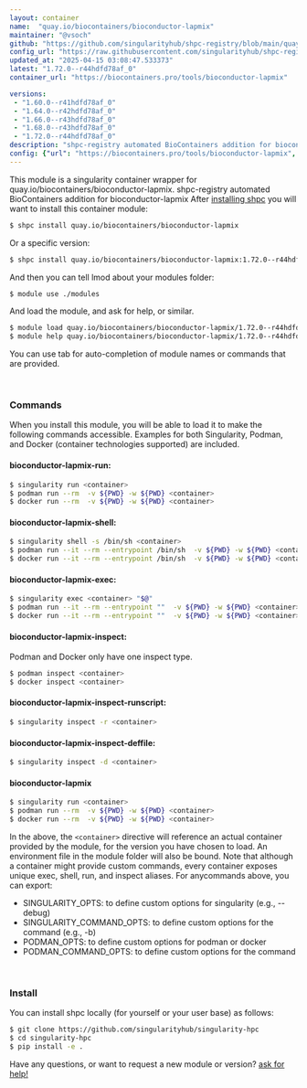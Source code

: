```yaml
---
layout: container
name:  "quay.io/biocontainers/bioconductor-lapmix"
maintainer: "@vsoch"
github: "https://github.com/singularityhub/shpc-registry/blob/main/quay.io/biocontainers/bioconductor-lapmix/container.yaml"
config_url: "https://raw.githubusercontent.com/singularityhub/shpc-registry/main/quay.io/biocontainers/bioconductor-lapmix/container.yaml"
updated_at: "2025-04-15 03:08:47.533373"
latest: "1.72.0--r44hdfd78af_0"
container_url: "https://biocontainers.pro/tools/bioconductor-lapmix"

versions:
 - "1.60.0--r41hdfd78af_0"
 - "1.64.0--r42hdfd78af_0"
 - "1.66.0--r43hdfd78af_0"
 - "1.68.0--r43hdfd78af_0"
 - "1.72.0--r44hdfd78af_0"
description: "shpc-registry automated BioContainers addition for bioconductor-lapmix"
config: {"url": "https://biocontainers.pro/tools/bioconductor-lapmix", "maintainer": "@vsoch", "description": "shpc-registry automated BioContainers addition for bioconductor-lapmix", "latest": {"1.72.0--r44hdfd78af_0": "sha256:61eebec292ee105eac4ceac9bd2a52e7d5fff16b9d9a76118b5e91fb2d492b63"}, "tags": {"1.60.0--r41hdfd78af_0": "sha256:61558a4ac427721937616ca5ea16402b5f3704ce329ce800042d64eb31600fdf", "1.64.0--r42hdfd78af_0": "sha256:6aebea2c50bd02f5b51e7a3bebd6e7e0663c9a07a5c858504f4586c538684c8c", "1.66.0--r43hdfd78af_0": "sha256:b4ea99c28319c3edb17834c50dc60acdd8a5f3d42187981201440e0a0c065c25", "1.68.0--r43hdfd78af_0": "sha256:dd0b89c255972333c780d99e2e1e4906840ab550cbb668fbac9b26821c8b28cf", "1.72.0--r44hdfd78af_0": "sha256:61eebec292ee105eac4ceac9bd2a52e7d5fff16b9d9a76118b5e91fb2d492b63"}, "docker": "quay.io/biocontainers/bioconductor-lapmix"}
---
```


This module is a singularity container wrapper for quay.io/biocontainers/bioconductor-lapmix.
shpc-registry automated BioContainers addition for bioconductor-lapmix
After [installing shpc](#install) you will want to install this container module:


```bash
$ shpc install quay.io/biocontainers/bioconductor-lapmix
```

Or a specific version:

```bash
$ shpc install quay.io/biocontainers/bioconductor-lapmix:1.72.0--r44hdfd78af_0
```

And then you can tell lmod about your modules folder:

```bash
$ module use ./modules
```

And load the module, and ask for help, or similar.

```bash
$ module load quay.io/biocontainers/bioconductor-lapmix/1.72.0--r44hdfd78af_0
$ module help quay.io/biocontainers/bioconductor-lapmix/1.72.0--r44hdfd78af_0
```

You can use tab for auto-completion of module names or commands that are provided.

<br>

### Commands

When you install this module, you will be able to load it to make the following commands accessible.
Examples for both Singularity, Podman, and Docker (container technologies supported) are included.

#### bioconductor-lapmix-run:

```bash
$ singularity run <container>
$ podman run --rm  -v ${PWD} -w ${PWD} <container>
$ docker run --rm  -v ${PWD} -w ${PWD} <container>
```

#### bioconductor-lapmix-shell:

```bash
$ singularity shell -s /bin/sh <container>
$ podman run --it --rm --entrypoint /bin/sh  -v ${PWD} -w ${PWD} <container>
$ docker run --it --rm --entrypoint /bin/sh  -v ${PWD} -w ${PWD} <container>
```

#### bioconductor-lapmix-exec:

```bash
$ singularity exec <container> "$@"
$ podman run --it --rm --entrypoint ""  -v ${PWD} -w ${PWD} <container> "$@"
$ docker run --it --rm --entrypoint ""  -v ${PWD} -w ${PWD} <container> "$@"
```

#### bioconductor-lapmix-inspect:

Podman and Docker only have one inspect type.

```bash
$ podman inspect <container>
$ docker inspect <container>
```

#### bioconductor-lapmix-inspect-runscript:

```bash
$ singularity inspect -r <container>
```

#### bioconductor-lapmix-inspect-deffile:

```bash
$ singularity inspect -d <container>
```



#### bioconductor-lapmix

```bash
$ singularity run <container>
$ podman run --rm  -v ${PWD} -w ${PWD} <container>
$ docker run --rm  -v ${PWD} -w ${PWD} <container>
```


In the above, the `<container>` directive will reference an actual container provided
by the module, for the version you have chosen to load. An environment file in the
module folder will also be bound. Note that although a container
might provide custom commands, every container exposes unique exec, shell, run, and
inspect aliases. For anycommands above, you can export:

 - SINGULARITY_OPTS: to define custom options for singularity (e.g., --debug)
 - SINGULARITY_COMMAND_OPTS: to define custom options for the command (e.g., -b)
 - PODMAN_OPTS: to define custom options for podman or docker
 - PODMAN_COMMAND_OPTS: to define custom options for the command

<br>

### Install

You can install shpc locally (for yourself or your user base) as follows:

```bash
$ git clone https://github.com/singularityhub/singularity-hpc
$ cd singularity-hpc
$ pip install -e .
```

Have any questions, or want to request a new module or version? [ask for help!](https://github.com/singularityhub/singularity-hpc/issues)
